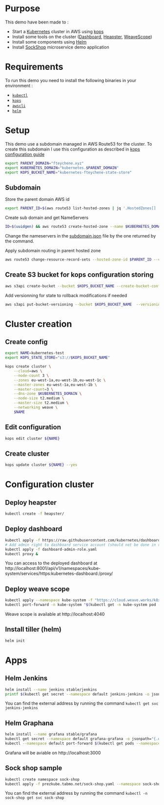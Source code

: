 # Purpose

This demo have been made to :
* Start a [Kubernetes](https://kubernetes.io/) cluster in AWS using [kops](https://github.com/kubernetes/kops)
* Install some tools on the cluster ([Dashboard](https://github.com/kubernetes/dashboard), [Heapster](https://github.com/kubernetes/heapster), [WeaveScope](https://www.weave.works/oss/scope/))
* Install some components using [Helm](https://helm.sh/)
* Install [SockShop](https://microservices-demo.github.io/) microservice demo application

# Requirements
To run this demo you need to install the following binaries in your environment :
* [`kubectl`](https://kubernetes.io/docs/tasks/tools/install-kubectl/)
* [`kops`](https://github.com/kubernetes/kops/blob/master/docs/install.md)
* [`awscli`](http://docs.aws.amazon.com/fr_fr/cli/latest/userguide/installing.html)
* [`helm`](https://github.com/kubernetes/helm/blob/master/docs/install.md)

# Setup

This demo use a subdomain managed in AWS Route53 for the cluster.
To create this subdomain I use this configuration as described in [kops configuration guide](https://github.com/kubernetes/kops/blob/master/docs/aws.md#scenario-1b-a-subdomain-under-a-domain-purchasedhosted-via-aws)

```bash
export PARENT_DOMAIN="fteychene.xyz"
export KUBERNETES_DOMAIN="kubernetes.$PARENT_DOMAIN"
export KOPS_BUCKET_NAME="kubernetes-fteychene-state-store"

```
## Subdomain 
Store the parent domain AWS id
```bash
export PARENT_ID=$(aws route53 list-hosted-zones | jq '.HostedZones[] | select(.Name==env.PARENT_DOMAIN+".") | .Id' | cut -d/ -f3 | cut -d\" -f1)
```

Create sub domain and get NameServers
```bash
ID=$(uuidgen) && aws route53 create-hosted-zone --name $KUBERNETES_DOMAIN --caller-reference $ID | jq .DelegationSet.NameServers
```

Change the nameservers in the [subdomain.json]() file by the one returned by the command.

Apply subdomain routing in parent hosted zone
```bash
aws route53 change-resource-record-sets --hosted-zone-id $PARENT_ID --change-batch file://subdomain.json
```

## Create S3 bucket for kops configuration storing
```bash
aws s3api create-bucket --bucket $KOPS_BUCKET_NAME --create-bucket-configuration LocationConstraint=eu-west-1 --region eu-west-1
```

Add versionning for state to rollback modifications if needed
```bash
aws s3api put-bucket-versioning --bucket $KOPS_BUCKET_NAME  --versioning-configuration Status=Enabled
```

# Cluster creation

## Create config
```bash
export NAME=kubernetes-test
export KOPS_STATE_STORE="s3://$KOPS_BUCKET_NAME"

kops create cluster \
    --cloud=aws \
    --node-count 3 \
    --zones eu-west-1a,eu-west-1b,eu-west-1c \
    --master-zones eu-west-1a,eu-west-1b \
    --master-count=3 \
    --dns-zone $KUBERNETES_DOMAIN \
    --node-size t2.medium \
    --master-size t2.medium \
    --networking weave \
    $NAME
```

## Edit configuration
```bash
kops edit cluster ${NAME}
```

## Create cluster
```bash
kops update cluster ${NAME} --yes
```

# Configuration cluster

## Deploy heapster
```bash
kubectl create -f heapster/
```

## Deploy dashboard
```bash
kubectl apply -f https://raw.githubusercontent.com/kubernetes/dashboard/master/src/deploy/recommended/kubernetes-dashboard.yaml
# Add admin right to dashboard service account (should not be done in real env)
kubectl apply -f dashboard-admin-role.yaml
kubectl proxy &
```
You can access to the deployed dashboard at http://localhost:8001/api/v1/namespaces/kube-system/services/https:kubernetes-dashboard:/proxy/

## Deploy weave scope
```bash
kubectl apply --namespace kube-system -f "https://cloud.weave.works/k8s/scope.yaml?k8s-version=$(kubectl version | base64 | tr -d '\n')"
kubectl port-forward -n kube-system "$(kubectl get -n kube-system pod --selector=weave-scope-component=app -o jsonpath='{.items..metadata.name}')" 4040 &
```
Weave scope is available at http://localhost:4040

## Install tiller (helm)
```bash
helm init
```

# Apps

## Helm Jenkins
```bash
helm install --name jenkins stable/jenkins
printf $(kubectl get secret --namespace default jenkins-jenkins -o jsonpath="{.data.jenkins-admin-password}" | base64 --decode);echo
```
You can find the external address by running the command `kubectl get svc jenkins-jenkins`

## Helm Graphana
```bash
helm install --name grafana stable/grafana
kubectl get secret --namespace default grafana-grafana -o jsonpath="{.data.grafana-admin-password}" | base64 --decode ; echo
kubectl --namespace default port-forward $(kubectl get pods --namespace default -l "app=grafana-grafana,component=grafana" -o jsonpath="{.items[0].metadata.name}") 3000 &
```
Grafana will be aviable on http://localhost:3000

## Sock shop sample
```bash
kubectl create namespace sock-shop
kubectl apply -f prezkube.tabmo.net/sock-shop.yaml --namespace sock-shop
```

You can find the external address by running the command `kubectl -n sock-shop get svc sock-shop`
